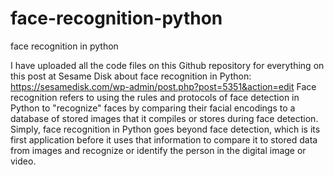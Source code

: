 # face-recognition-python
 face recognition in python

I have uploaded all the code files on this Github repository for everything on this post at Sesame Disk about face recognition in Python: https://sesamedisk.com/wp-admin/post.php?post=5351&action=edit
Face recognition refers to using the rules and protocols of face detection in Python to "recognize" faces by comparing their facial encodings to a database of stored images that it compiles or stores during face detection. 
Simply, face recognition in Python goes beyond face detection, which is its first application before it uses that information to compare it to stored data from images and recognize or identify the person in the digital image or video.
